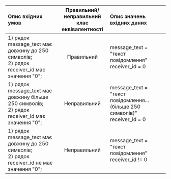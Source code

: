 
|Опис вхідних умов|Правильний/неправильний <br> клас еквівалентності|Опис значень вхідних даних|
|:-|:-:|:-|
|1) рядок message_text має довжину до 250 символів; <br> 2) рядок receiver_id має значення "0";|Правильний|message_text = "текст повідомлення" <br> receiver_id = 0|
|1) рядок message_text має довжину більше 250 символів; <br> 2) рядок receiver_id має значення "0";|Неправильний|message_text = "текст повідомлення...(більше 250 символів)" <br> receiver_id = 0|
|1) рядок message_text має довжину до 250 символів; <br> 2) рядок receiver_id не має значення "0"; |Неправильний|message_text = "текст повідомлення" <br> receiver_id != 0|
